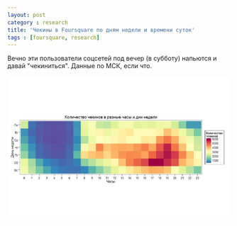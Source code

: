 ```yaml
---
layout: post
category : research
title: 'Чекины в Foursquare по дням недели и времени суток'
tags : [foursquare, research]
---
```


Вечно эти пользователи соцсетей под вечер (в субботу) напьются и давай "чекиниться". Данные по МСК, если что.

![Foursquare heatmap](/media/4sq_heatmap.jpg)